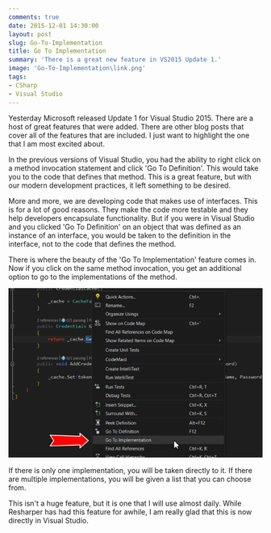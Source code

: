 ```yaml
---
comments: true
date: 2015-12-01 14:30:00
layout: post
slug: Go-To-Implementation
title: Go To Implementation
summary: 'There is a great new feature in VS2015 Update 1.'
image: 'Go-To-Implementation\link.png'
tags:
- CSharp
- Visual Studio
---
```



Yesterday Microsoft released Update 1 for Visual Studio 2015. There are a host of great features that were added. There are other blog posts that cover all of the features that are included. I just want to highlight the one that I am most excited about. 

In the previous versions of Visual Studio, you had the ability to right click on a method invocation statement and click 'Go To Definition'. This would take you to the code that defines that method. This is a great feature, but with our modern development practices, it left something to be desired.

More and more, we are developing code that makes use of interfaces. This is for a lot of good reasons. They make the code more testable and they help developers encapsulate functionality. But if you were in Visual Studio and you clicked 'Go To Definition' on an object that was defined as an instance of an interface, you would be taken to the definition in the interface, not to the code that defines the method.

There is where the beauty of the 'Go To Implementation' feature comes in. Now if you click on the same method invocation, you get an additional option to go to the implementations of the method.

[![](/img/posts/Go-To-Implementation/MenuOption.png)](/img/posts/Go-To-Implementation/MenuOption.png)

If there is only one implementation, you will be taken directly to it. If there are multiple implementations, you will be given a list that you can choose from.

This isn't a huge feature, but it is one that I will use almost daily. While Resharper has had this feature for awhile, I am really glad that this is now directly in Visual Studio.